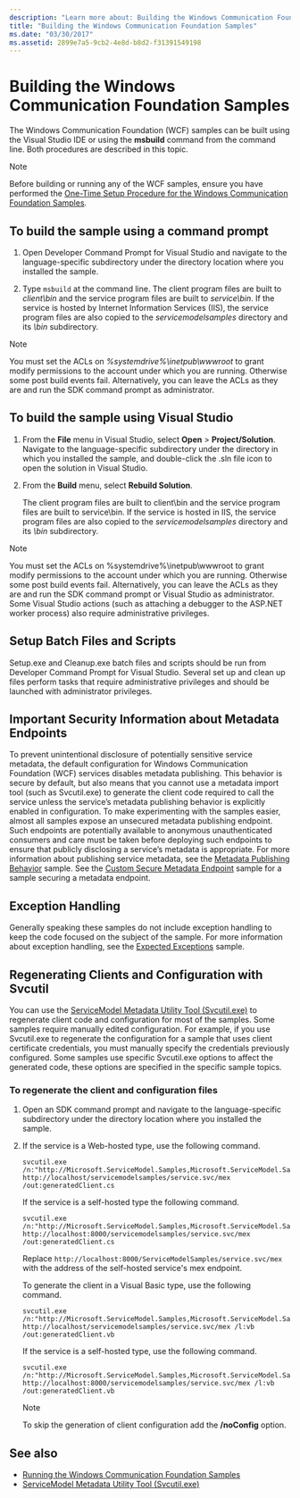 ```yaml
---
description: "Learn more about: Building the Windows Communication Foundation Samples"
title: "Building the Windows Communication Foundation Samples"
ms.date: "03/30/2017"
ms.assetid: 2899e7a5-9cb2-4e8d-b8d2-f31391549198
---
```

# Building the Windows Communication Foundation Samples

The Windows Communication Foundation (WCF) samples can be built using the Visual Studio IDE or using the **msbuild** command from the command line. Both procedures are described in this topic.

> [!NOTE]
> Before building or running any of the WCF samples, ensure you have performed the [One-Time Setup Procedure for the Windows Communication Foundation Samples](one-time-setup-procedure-for-the-wcf-samples.md).

## To build the sample using a command prompt

1. Open Developer Command Prompt for Visual Studio and navigate to the language-specific subdirectory under the directory location where you installed the sample.

2. Type `msbuild` at the command line. The client program files are built to *client\bin* and the service program files are built to *service\bin*. If the service is hosted by Internet Information Services (IIS), the service program files are also copied to the *servicemodelsamples* directory and its *\bin* subdirectory.

> [!NOTE]
> You must set the ACLs on *%systemdrive%\inetpub\wwwroot* to grant modify permissions to the account under which you are running. Otherwise some post build events fail. Alternatively, you can leave the ACLs as they are and run the SDK command prompt as administrator.

## To build the sample using Visual Studio

1. From the **File** menu in Visual Studio, select **Open** > **Project/Solution**. Navigate to the language-specific subdirectory under the directory in which you installed the sample, and double-click the .sln file icon to open the solution in Visual Studio.

1. From the **Build** menu, select **Rebuild Solution**.

   The client program files are built to client\bin and the service program files are built to service\bin. If the service is hosted in IIS, the service program files are also copied to the *servicemodelsamples* directory and its *\bin* subdirectory.

> [!NOTE]
> You must set the ACLs on %systemdrive%\inetpub\wwwroot to grant modify permissions to the account under which you are running. Otherwise some post build events fail. Alternatively, you can leave the ACLs as they are and run the SDK command prompt or Visual Studio as administrator. Some Visual Studio actions (such as attaching a debugger to the ASP.NET worker process) also require administrative privileges.

## Setup Batch Files and Scripts

 Setup.exe and Cleanup.exe batch files and scripts should be run from Developer Command Prompt for Visual Studio. Several set up and clean up files perform tasks that require administrative privileges and should be launched with administrator privileges.

## Important Security Information about Metadata Endpoints

 To prevent unintentional disclosure of potentially sensitive service metadata, the default configuration for Windows Communication Foundation (WCF) services disables metadata publishing. This behavior is secure by default, but also means that you cannot use a metadata import tool (such as Svcutil.exe) to generate the client code required to call the service unless the service’s metadata publishing behavior is explicitly enabled in configuration. To make experimenting with the samples easier, almost all samples expose an unsecured metadata publishing endpoint. Such endpoints are potentially available to anonymous unauthenticated consumers and care must be taken before deploying such endpoints to ensure that publicly disclosing a service’s metadata is appropriate. For more information about publishing service metadata, see the [Metadata Publishing Behavior](metadata-publishing-behavior.md) sample. See the [Custom Secure Metadata Endpoint](custom-secure-metadata-endpoint.md) sample for a sample securing a metadata endpoint.

## Exception Handling

 Generally speaking these samples do not include exception handling to keep the code focused on the subject of the sample. For more information about exception handling, see the [Expected Exceptions](expected-exceptions.md) sample.

## Regenerating Clients and Configuration with Svcutil

 You can use the [ServiceModel Metadata Utility Tool (Svcutil.exe)](../servicemodel-metadata-utility-tool-svcutil-exe.md) to regenerate client code and configuration for most of the samples. Some samples require manually edited configuration. For example, if you use Svcutil.exe to regenerate the configuration for a sample that uses client certificate credentials, you must manually specify the credentials previously configured. Some samples use specific Svcutil.exe options to affect the generated code, these options are specified in the specific sample topics.

### To regenerate the client and configuration files

1. Open an SDK command prompt and navigate to the language-specific subdirectory under the directory location where you installed the sample.

2. If the service is a Web-hosted type, use the following command.

    ```console
    svcutil.exe /n:"http://Microsoft.ServiceModel.Samples,Microsoft.ServiceModel.Samples" http://localhost/servicemodelsamples/service.svc/mex /out:generatedClient.cs
    ```

     If the service is a self-hosted type the following command.

    ```console
    svcutil.exe /n:"http://Microsoft.ServiceModel.Samples,Microsoft.ServiceModel.Samples" http://localhost:8000/servicemodelsamples/service.svc/mex /out:generatedClient.cs
    ```

     Replace `http://localhost:8000/ServiceModelSamples/service.svc/mex` with the address of the self-hosted service's mex endpoint.

     To generate the client in a Visual Basic type, use the following command.

    ```console
    svcutil.exe /n:"http://Microsoft.ServiceModel.Samples,Microsoft.ServiceModel.Samples" http://localhost/servicemodelsamples/service.svc/mex /l:vb /out:generatedClient.vb
    ```

     If the service is a self-hosted type, use the following command.

    ```console
    svcutil.exe /n:"http://Microsoft.ServiceModel.Samples,Microsoft.ServiceModel.Samples" http://localhost:8000/servicemodelsamples/service.svc/mex /l:vb /out:generatedClient.vb
    ```

    > [!NOTE]
    > To skip the generation of client configuration add the **/noConfig** option.

## See also

- [Running the Windows Communication Foundation Samples](running-the-samples.md)
- [ServiceModel Metadata Utility Tool (Svcutil.exe)](../servicemodel-metadata-utility-tool-svcutil-exe.md)
